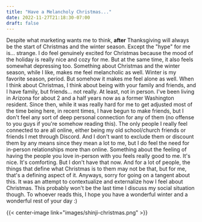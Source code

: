 ```yaml
---
title: "Have a Melancholy Christmas..."
date: 2022-11-27T21:18:30-07:00
draft: false
---
```


Despite what marketing wants me to think, **after** Thanksgiving will always be the start of Christmas and the winter season. Except the "hype" for me is... strange. I do feel genuinely excited for Christmas because the mood of the holiday is really nice and cozy for me. But at the same time, it also feels somewhat depressing too. Something about Christmas and the winter season, while I like, makes me feel melancholic as well. Winter is my favorite season, period. But somehow it makes me feel alone as well. When I think about Christmas, I think about being with your family and friends, and I have family, but friends... not really. At least, not in person. I've been living in Arizona for about 2 and a half years now as a former Washington resident. Since then, while it was really hard for me to get adjusted most of the time being here, in recent times, I have begun to make friends, but I don't feel any sort of deep personal connection for any of them (no offense to you guys if you're somehow reading this). The only people I really feel connected to are all online, either being my old school/church friends or friends I met through Discord. And I don't want to exclude them or discount them by any means since they mean a lot to me, but I do feel the need for in-person relationships more than online. Something about the feeling of having the people you love in-person with you feels really good to me. It's nice. It's comforting. But I don't have that now. And for a lot of people, the things that define what Christmas is to them may not be that, but for me, that's a defining aspect of it. Anyways, sorry for going on a tangent about this. It was an attempt to contextualize and externalize how I feel about Christmas. This probably won't be the last time I discuss my social situation though. To whoever reads this, I hope you have a wonderful winter and a wonderful rest of your day :)

{{< center-image link="images/shinji-christmas.png" >}}